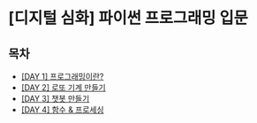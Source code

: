 # [디지털 심화] 파이썬 프로그래밍 입문

## 목차
- [[DAY 1] 프로그래밍이란?](day1.md)  
- [[DAY 2] 로또 기계 만들기](day2.md)  
- [[DAY 3] 챗봇 만들기](day3.md)  
- [[DAY 4] 함수 & 프로세싱](day4.md)  
